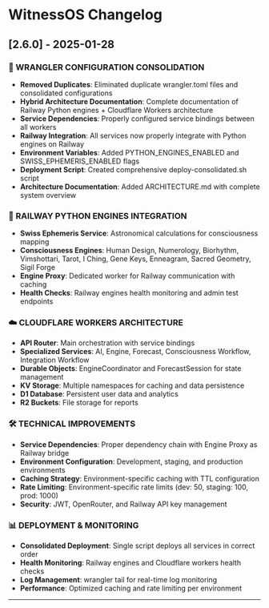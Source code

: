 # WitnessOS Changelog

## [2.6.0] - 2025-01-28

### 🔧 WRANGLER CONFIGURATION CONSOLIDATION
- **Removed Duplicates**: Eliminated duplicate wrangler.toml files and consolidated configurations
- **Hybrid Architecture Documentation**: Complete documentation of Railway Python engines + Cloudflare Workers architecture
- **Service Dependencies**: Properly configured service bindings between all workers
- **Railway Integration**: All services now properly integrate with Python engines on Railway
- **Environment Variables**: Added PYTHON_ENGINES_ENABLED and SWISS_EPHEMERIS_ENABLED flags
- **Deployment Script**: Created comprehensive deploy-consolidated.sh script
- **Architecture Documentation**: Added ARCHITECTURE.md with complete system overview

### 🚂 RAILWAY PYTHON ENGINES INTEGRATION
- **Swiss Ephemeris Service**: Astronomical calculations for consciousness mapping
- **Consciousness Engines**: Human Design, Numerology, Biorhythm, Vimshottari, Tarot, I Ching, Gene Keys, Enneagram, Sacred Geometry, Sigil Forge
- **Engine Proxy**: Dedicated worker for Railway communication with caching
- **Health Checks**: Railway engines health monitoring and admin test endpoints

### ☁️ CLOUDFLARE WORKERS ARCHITECTURE
- **API Router**: Main orchestration with service bindings
- **Specialized Services**: AI, Engine, Forecast, Consciousness Workflow, Integration Workflow
- **Durable Objects**: EngineCoordinator and ForecastSession for state management
- **KV Storage**: Multiple namespaces for caching and data persistence
- **D1 Database**: Persistent user data and analytics
- **R2 Buckets**: File storage for reports

### 🛠️ TECHNICAL IMPROVEMENTS
- **Service Dependencies**: Proper dependency chain with Engine Proxy as Railway bridge
- **Environment Configuration**: Development, staging, and production environments
- **Caching Strategy**: Environment-specific caching with TTL configuration
- **Rate Limiting**: Environment-specific rate limits (dev: 50, staging: 100, prod: 1000)
- **Security**: JWT, OpenRouter, and Railway API key management

### 📊 DEPLOYMENT & MONITORING
- **Consolidated Deployment**: Single script deploys all services in correct order
- **Health Monitoring**: Railway engines and Cloudflare workers health checks
- **Log Management**: wrangler tail for real-time log monitoring
- **Performance**: Optimized caching and rate limiting per environment

--- 